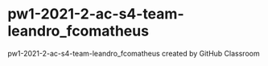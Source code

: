 # pw1-2021-2-ac-s4-team-leandro_fcomatheus
pw1-2021-2-ac-s4-team-leandro_fcomatheus created by GitHub Classroom
